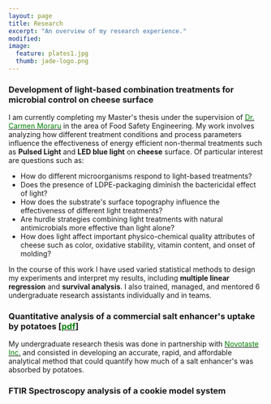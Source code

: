 ```yaml
---
layout: page
title: Research
excerpt: "An overview of my research experience."
modified: 
image: 
  feature: plates1.jpg
  thumb: jade-logo.png
---
```


### Development of light-based combination treatments for microbial control on cheese surface

I am currently completing my Master's thesis under the supervision of [<span style="color:green">Dr. Carmen Moraru</span>](http://blogs.cornell.edu/morarulab/) in the area of Food Safety Engineering. My work involves analyzing how different treatment conditions and process parameters influence the effectiveness of energy efficient non-thermal treatments such as **Pulsed Light** and **LED blue light** on **cheese** surface. Of particular interest are questions such as:  

* How do different microorganisms respond to light-based treatments?  
* Does the presence of LDPE-packaging diminish the bactericidal effect of light?  
* How does the substrate's surface topography influence the effectiveness of different light treatments?  
* Are hurdle strategies combining light treatments with natural antimicrobials more effective than light alone?  
* How does light affect important physico-chemical quality attributes of cheese such as color, oxidative stability, vitamin content, and onset of molding?  

In the course of this work I have used varied statistical methods to design my experiments and interpret my results, including **multiple linear regression** and **survival analysis**. I also trained, managed, and mentored 6 undergraduate research assistants individually and in teams.   


### Quantitative analysis of a commercial salt enhancer's uptake by potatoes [[<span style="color:green">pdf</span>](https://dl.dropboxusercontent.com/u/51364198/Research%20Report_Jade%20Proulx.pdf)]

My undergraduate research thesis was done in partnership with [<span style="color:green">Novotaste Inc.</span>](http://www.novotaste.com) and consisted in developing an accurate, rapid, and affordable analytical method that could quantify how much of a salt enhancer's was absorbed by potatoes.  

### FTIR Spectroscopy analysis of a cookie model system
